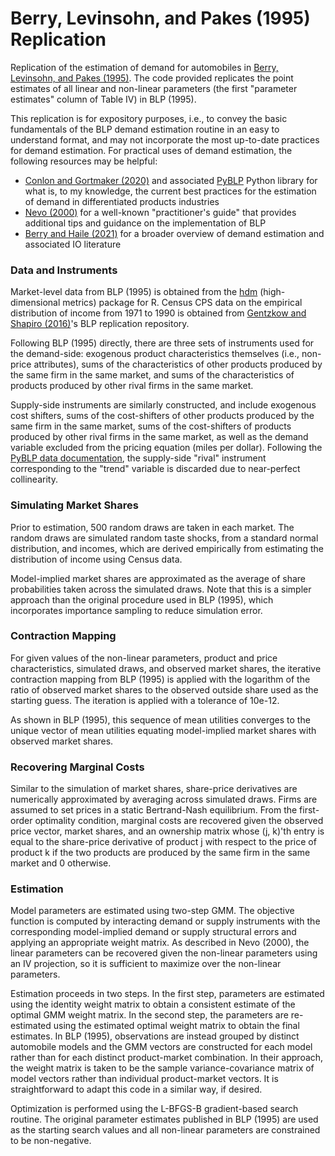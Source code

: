 # Berry, Levinsohn, and Pakes (1995) Replication

Replication of the estimation of demand for automobiles in [Berry, Levinsohn, and Pakes (1995)](https://www.econometricsociety.org/publications/econometrica/1995/07/01/automobile-prices-market-equilibrium). The code provided replicates the point estimates of all linear and non-linear parameters (the first "parameter estimates" column of Table IV) in BLP (1995).

This replication is for expository purposes, i.e., to convey the basic fundamentals of the BLP demand estimation routine in an easy to understand format, and may not incorporate the most up-to-date practices for demand estimation. For practical uses of demand estimation, the following resources may be helpful:
* [Conlon and Gortmaker (2020)](https://chrisconlon.github.io/site/pyblp.pdf) and associated [PyBLP](https://pyblp.readthedocs.io/en/stable/index.html) Python library for what is, to my knowledge, the current best practices for the estimation of demand in differentiated products industries
* [Nevo (2000)](https://onlinelibrary.wiley.com/doi/10.1111/j.1430-9134.2000.00513.x) for a well-known "practitioner's guide" that provides additional tips and guidance on the implementation of BLP
* [Berry and Haile (2021)](http://www.econ.yale.edu/~pah29/Foundations.pdf) for a broader overview of demand estimation and associated IO literature

### Data and Instruments

Market-level data from BLP (1995) is obtained from the [hdm](https://cran.r-project.org/web/packages/hdm/index.html) (high-dimensional metrics) package for R. Census CPS data on the empirical distribution of income from 1971 to 1990 is obtained from [Gentzkow and Shapiro (2016)](https://web.stanford.edu/~gentzkow/research/blp_replication.zip)'s BLP replication repository.

Following BLP (1995) directly, there are three sets of instruments used for the demand-side: exogenous product characteristics themselves (i.e., non-price attributes), sums of the characteristics of other products produced by the same firm in the same market, and sums of the characteristics of products produced by other rival firms in the same market.

Supply-side instruments are similarly constructed, and include exogenous cost shifters, sums of the cost-shifters of other products produced by the same firm in the same market, sums of the cost-shifters of products produced by other rival firms in the same market, as well as the demand variable excluded from the pricing equation (miles per dollar). Following the [PyBLP data documentation](https://pyblp.readthedocs.io/en/stable/_api/pyblp.data.html#module-pyblp.data), the supply-side "rival" instrument corresponding to the "trend" variable is discarded due to near-perfect collinearity. 

### Simulating Market Shares

Prior to estimation, 500 random draws are taken in each market. The random draws are simulated random taste shocks, from a standard normal distribution, and incomes, which are derived empirically from estimating the distribution of income using Census data. 

Model-implied market shares are approximated as the average of share probabilities taken across the simulated draws. Note that this is a simpler approach than the original procedure used in BLP (1995), which incorporates importance sampling to reduce simulation error.

### Contraction Mapping

For given values of the non-linear parameters, product and price characteristics, simulated draws, and observed market shares, the iterative contraction mapping from BLP (1995) is applied with the logarithm of the ratio of observed market shares to the observed outside share used as the starting guess. The iteration is applied with a tolerance of 10e-12.

As shown in BLP (1995), this sequence of mean utilities converges to the unique vector of mean utilities equating model-implied market shares with observed market shares. 

### Recovering Marginal Costs

Similar to the simulation of market shares, share-price derivatives are numerically approximated by averaging across simulated draws. Firms are assumed to set prices in a static Bertrand-Nash equilibrium. From the first-order optimality condition, marginal costs are recovered given the observed price vector, market shares, and an ownership matrix whose (j, k)'th entry is equal to the share-price derivative of product j with respect to the price of product k if the two products are produced by the same firm in the same market and 0 otherwise.

### Estimation

Model parameters are estimated using two-step GMM. The objective function is computed by interacting demand or supply instruments with the corresponding model-implied demand or supply structural errors and applying an appropriate weight matrix. As described in Nevo (2000), the linear parameters can be recovered given the non-linear parameters using an IV projection, so it is sufficient to maximize over the non-linear parameters.

Estimation proceeds in two steps. In the first step, parameters are estimated using the identity weight matrix to obtain a consistent estimate of the optimal GMM weight matrix. In the second step, the parameters are re-estimated using the estimated optimal weight matrix to obtain the final estimates. In BLP (1995), observations are instead grouped by distinct automobile models and the GMM vectors are constructed for each model rather than for each distinct product-market combination. In their approach, the weight matrix is taken to be the sample variance-covariance matrix of model vectors rather than individual product-market vectors. It is straightforward to adapt this code in a similar way, if desired.

Optimization is performed using the L-BFGS-B gradient-based search routine. The original parameter estimates published in BLP (1995) are used as the starting search values and all non-linear parameters are constrained to be non-negative.